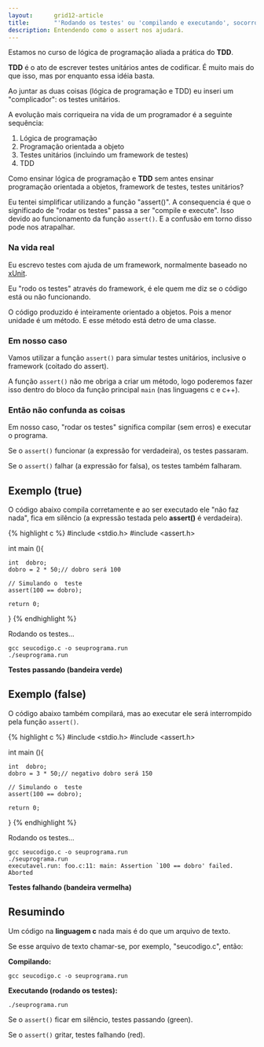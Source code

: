 ```yaml
---
layout:      grid12-article
title:       "'Rodando os testes' ou 'compilando e executando', socorro ?"
description: Entendendo como o assert nos ajudará.
---
```


Estamos no curso de lógica de programação aliada a prática do __TDD__.

__TDD__ é o ato de escrever testes unitários antes de codificar. É muito mais do que isso, mas por enquanto essa idéia basta.

Ao juntar as duas coisas (lógica de programação e TDD) eu inseri um "complicador": os testes unitários.

A evolução mais corriqueira na vida de um programador é a seguinte sequência:

1. Lógica de programação
2. Programação orientada a objeto
3. Testes unitários (incluindo um framework de testes)
4. TDD

Como ensinar lógica de programação e __TDD__ sem antes ensinar programação orientada a objetos, framework de testes,
testes unitários?

Eu tentei simplificar utilizando a função "assert()". A consequencia é que o significado de "rodar os testes" passa a ser
"compile e execute". Isso devido ao funcionamento da função `assert()`. E a confusão em torno disso pode nos atrapalhar.



### Na vida real

Eu escrevo testes com ajuda de um framework, normalmente baseado no [xUnit](http://en.wikipedia.org/wiki/XUnit "link-externo").

Eu "rodo os testes" através do framework, é ele quem me diz se o código está ou não funcionando.

O código produzido é inteiramente orientado a objetos. Pois a menor unidade é um método. E esse método está detro de
uma classe.


### Em nosso caso

Vamos utilizar a função `assert()` para simular testes unitários, inclusive o framework (coitado do assert).

A função `assert()` não me obriga a criar um método, logo poderemos fazer isso dentro do bloco da função principal `main` 
(nas linguagens c e c++).



### Então não confunda as coisas

Em nosso caso, "rodar os testes" significa compilar (sem erros) e executar o programa.

Se o `assert()` funcionar (a expressão for verdadeira), os testes passaram.

Se o `assert()` falhar (a expressão for falsa), os testes também falharam.


Exemplo (true)
---

O código abaixo compila corretamente e ao ser executado ele "não faz nada", fica em silêncio (a expressão testada pelo
 __assert()__ é verdadeira).

{% highlight c %}
#include <stdio.h>
#include <assert.h>

int main (){

    int  dobro;
    dobro = 2 * 50;// dobro será 100

    // Simulando o  teste
    assert(100 == dobro);

    return 0;
}
{% endhighlight %}

Rodando os testes...

    gcc seucodigo.c -o seuprograma.run
    ./seuprograma.run


__Testes passando (bandeira verde)__



Exemplo (false)
---

O código abaixo também compilará, mas ao executar ele será interrompido pela função `assert()`.


{% highlight c %}
#include <stdio.h>
#include <assert.h>

int main (){

    int  dobro;
    dobro = 3 * 50;// negativo dobro será 150

    // Simulando o  teste
    assert(100 == dobro);

    return 0;
}
{% endhighlight %}

Rodando os testes...

    gcc seucodigo.c -o seuprograma.run
    ./seuprograma.run
    executavel.run: foo.c:11: main: Assertion `100 == dobro' failed.
    Aborted

__Testes falhando (bandeira vermelha)__




Resumindo
---

Um código na __linguagem c__ nada mais é do que um arquivo de texto.

Se esse arquivo de texto chamar-se, por exemplo, "seucodigo.c", então:


__Compilando:__

    gcc seucodigo.c -o seuprograma.run

__Executando (rodando os testes):__

    ./seuprograma.run

Se o `assert()` ficar em silêncio, testes passando (green).

Se o `assert()` gritar, testes falhando (red).